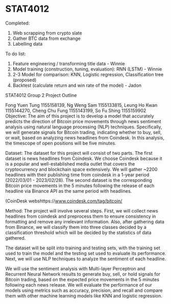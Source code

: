 # STAT4012

Completed:
1. Web scrapping from crypto slate
2. Gather BTC data from exchange
3. Labelling data 

To do list:
1. Feature engineering / transforming title data - Winnie
2. Model training (construction, tuning, evaluation): RNN (LSTM) - Winnie
3. 2-3 Model for comparison: KNN, Logistic regression, Classification tree (proposed)
4. Backtest (calculate return and win rate of the model) - Jadon


STAT4012 Group 2 Project Outline

Fong Yuen Tung 1155158139, Ng Weng Sam 1155133815, Leung Ho Kwan 1155144270, Cheng Chu Fung 1155143199, So Fu Shing 1155159902 Objective: The aim of this project is to develop a model that accurately predicts the direction of Bitcoin price movements through news sentiment analysis using natural language processing (NLP) techniques. Specifically, we will generate signals for Bitcoin trading, indicating whether to buy, sell, or wait, based on analyzing news headlines from Coindesk. In this analysis, the timescope of open positions will be five minutes.

Dataset: The dataset for this project will consist of two parts. The first dataset is news headlines from Coindesk. We choose Coindesk because it is a popular and well-established media outlet that covers the cryptocurrency and blockchain space extensively. We will gather ~2200 headlines with their publishing time from coindesk in a 1-year period (2022/03/01 - 2023/02/28). The second dataset is the corresponding Bitcoin price movements in the 5 minutes following the release of each headline via Binance API as the same period with headlines.

(CoinDesk webshttps://www.coindesk.com/tag/bitcoin/

Method: The project will involve several steps. First, we will collect news headlines from coindesk and preprocess them to ensure consistency in formatting and remove any irrelevant information. Also, after gathering data from Binance, we will classify them into three classes decided by a classification threshold which will be decided by the statistics of data gathered.

The dataset will be split into training and testing sets, with the training set used to train the model and the testing set used to evaluate its performance. Next, we will use NLP techniques to analyze the sentiment of each headline.

We will use the sentiment analysis with Multi-layer Perceptron and Recurrent Neural Network results to generate buy, sell, or hold signals for Bitcoin trading, based on the expected price movements in the 5 minutes following each news release. We will evaluate the performance of our models using metrics such as accuracy, precision, and recall and compare them with other machine learning models like KNN and logistic regression.
